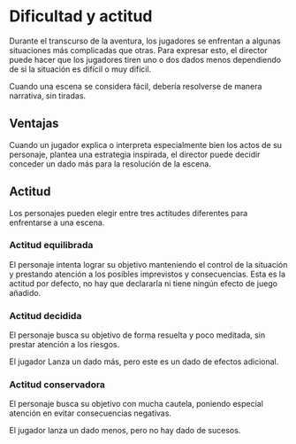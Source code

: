# Dificultad y actitud

Durante el transcurso de la aventura, los jugadores se enfrentan a algunas situaciones más complicadas que otras. Para expresar esto, el director puede hacer que los jugadores tiren uno o dos dados menos dependiendo de si la situación es difícil o muy difícil.



Cuando una escena se considera fácil, debería resolverse de manera narrativa, sin tiradas.

## Ventajas

Cuando un jugador explica o interpreta especialmente bien los actos de su personaje, plantea una estrategia inspirada, el director puede decidir conceder un dado más para la resolución de la escena.

## Actitud

Los personajes pueden elegir entre tres actitudes diferentes para enfrentarse a una escena.

### Actitud equilibrada

El personaje intenta lograr su objetivo manteniendo el control de la situación y prestando atención a los posibles imprevistos y consecuencias. Esta es la actitud por defecto, no hay que declararla ni tiene ningún efecto de juego añadido.

### Actitud decidida

El personaje busca su objetivo de forma resuelta y poco meditada, sin prestar atención a los riesgos.

El jugador Lanza un dado más, pero este es un dado de efectos adicional.

### Actitud conservadora

El personaje busca su objetivo con mucha cautela, poniendo especial atención en evitar consecuencias negativas.

El jugador lanza un dado menos, pero no hay dado de sucesos.
